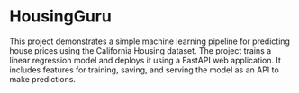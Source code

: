 # HousingGuru
This project demonstrates a simple machine learning pipeline for predicting house prices using the California Housing dataset. The project trains a linear regression model and deploys it using a FastAPI web application. It includes features for training, saving, and serving the model as an API to make predictions.
